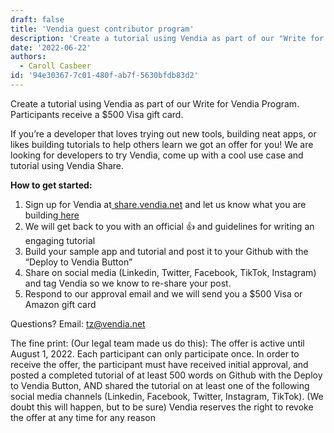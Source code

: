 ```yaml
---
draft: false
title: 'Vendia guest contributor program'
description: 'Create a tutorial using Vendia as part of our "Write for Vendia Program." Participants receive a $500 Visa gift card.'
date: '2022-06-22'
authors:
  - Caroll Casbeer
id: '94e30367-7c01-480f-ab7f-5630bfdb83d2'
---
```


Create a tutorial using Vendia as part of our Write for Vendia Program. Participants receive a $500 Visa gift card.
 
If you’re a developer that loves trying out new tools, building neat apps, or likes building tutorials to help others learn we got an offer for you! We are looking for developers to try Vendia, come up with a cool use case and tutorial using Vendia Share. 

**How to get started:**


1. Sign up for Vendia at[ share.vendia.net](http://share.vendia.net) and let us know what you are building[ here](https://docs.google.com/forms/d/e/1FAIpQLSddHKsTRHZ_a2U8fl_3FhTgZCwIblODbVj32phmQ8W9eEp1Iw/viewform?usp=sf_link)
2. We will get back to you with an official 👍 and guidelines for writing an engaging tutorial
3. Build your sample app and tutorial and post it to your Github with the “Deploy to Vendia Button”
4. Share on social media (Linkedin, Twitter, Facebook, TikTok, Instagram) and tag Vendia so we know to re-share your post.
5. Respond to our approval email and we will send you a $500 Visa or Amazon gift card

Questions? Email: tz@vendia.net

The fine print: (Our legal team made us do this): The offer is active until August 1, 2022. Each participant can only participate once. In order to receive the offer, the participant must have received initial approval, and posted a completed tutorial of at least 500 words on Github with the Deploy to Vendia Button, AND shared the tutorial on at least one of the following social media channels (Linkedin, Facebook, Twitter, Instagram, TikTok). (We doubt this will happen, but to be sure) Vendia reserves the right to revoke the offer at any time for any reason
